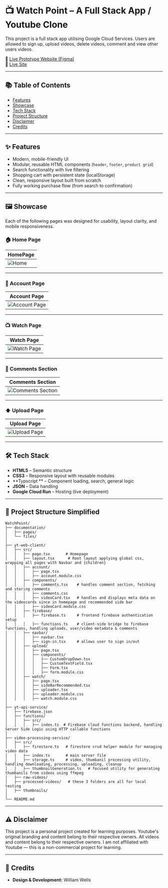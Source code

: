 # 📺 Watch Point – A Full Stack App / Youtube Clone

This project is a full stack app utilising Google Cloud Services. Users are allowed to sign up, upload videos, delete videos, comment and view other users videos.

🔗 [Live Prototype Website (Figma)](todo)  
🔗 [Live Site](todo)

---

## 📚 Table of Contents

- [Features](#-features)
- [Showcase](#-showcase)
- [Tech Stack](#-tech-stack)
- [Project Structure](#-project-structure)
- [Disclaimer](#-disclaimer)
- [Credits](#-credits)

---

## ✨ Features

- Modern, mobile-friendly UI
- Modular, reusable HTML components (`header`, `footer`, `product grid`)
- Search functionality with live filtering
- Shopping cart with persistent state (localStorage)
- Clean, responsive layout built from scratch
- Fully working purchase flow (from search to confirmation)

---

## 🖼 Showcase

Each of the following pages was designed for usability, layout clarity, and mobile responsiveness.

### 🏠 Home Page

| HomePage                |
| ----------------------- |
| ![Home](./homepage.png) |

---

### 👤 Account Page

| Account Page                   |
| ------------------------------ |
| ![Account Page](./account.png) |

---

### 📺 Watch Page

| Watch Page                     |
| ------------------------------ |
| ![Watch Page](./watchpage.png) |

---

### 💬 Comments Section

| Comments Section                    |
| ----------------------------------- |
| ![Comments Section](./comments.png) |

---

### ⬆️ Upload Page

| Upload Page                  |
| ---------------------------- |
| ![Upload Page](./upload.png) |

---

## 🛠 Tech Stack

- **HTML5** – Semantic structure
- **CSS3** – Responsive layout with reusable modules
- **Typscript ** – Component loading, search, general logic
- **JSON** – Data handling
- **Google Cloud Run** – Hosting (live deployment)

---

## 📁 Project Structure Simplified

```
WatchPoint/
├── documentation/
│   ├── pages/              
│   └── files/            
│
├── yt-web-client/
│   ├── src/
│   │   ├── page.tsx       # Homepage
│   │   ├── layout.tsx      # Root layout applying global css, wrapping all pages with Navbar and {children}
│   │   ├── account/
│   │   │   ├── page.tsx
│   │   │   ├── account.module.css
│   │   ├── components/
│   │   │   ├── comments.tsx    # handles comment section, fetching and storing comments
│   │   │   ├── comments.css
│   │   │   ├── videoCard.tsx   # handles and displays meta data on the videocards since in homepage and recommended side bar
│   │   │   ├── videoCard.module.css
│   │   ├── firebase/
│   │   │   ├── firebase.ts     # frontend firebase authentication setup
│   │   │   ├── functions.ts    # client-side bridge to firebase functions, handling uploads, user/video metadata & comments
│   │   ├── navbar/
│   │   │   ├── navbar.tsx
│   │   │   ├── sign-in.tsx     # allows user to sign in/out
│   │   ├── upload/
│   │   │   ├── page.tsx
│   │   │   ├── components/
│   │   │   │   ├── CustomDropDown.tsx
│   │   │   │   ├── CustomTextField.tsx
│   │   │   │   ├── Form.tsx
│   │   │   │   ├── form.module.css
│   │   ├── watch/
│   │   │   ├── page.tsx
│   │   │   ├── sideBarRecommended.tsx
│   │   │   ├── uploader.tsx
│   │   │   ├── uploader.module.css
│   │   │   ├── watch.module.css
│
├── yt-api-service/
│   ├── firebase.json
│   ├── functions/
│   │   ├── src/
│   │   │   ├── index.ts  # Firebase cloud functions backend, handling Server Side Logic using HTTP callable functions
│            
├── video-processing-service/
│   ├── src/
│   │   ├── firestore.ts   # firestore crud helper module for managing video data
│   │   ├── index.ts       # main server file
│   │   ├── storage.ts     # video, thumbanil processing utility, handling downloading, processing, uploading, cleanup
│   │   ├── thumbnailGeneration.ts   # focused utility for generating thumbanils from videos using ffmpeg
│   ├── raw-videos/
│   ├── processed-videos/   # these 3 folders are all for local testing
│   ├── thumbnails/ 
│          
└── README.md

```

---

## ⚠️ Disclaimer

This project is a personal project created for learning purposes.
Youtube's original branding and content belong to their respective owners.
All videos and content belong to their respective owners.
I am not affiliated with Youtube — this is a non-commercial project for learning.

---

## 🌟 Credits

- **Design & Development:** William Wells
